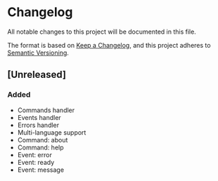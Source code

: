 # Changelog
All notable changes to this project will be documented in this file.

The format is based on [Keep a Changelog](https://keepachangelog.com/en/1.0.0/),
and this project adheres to [Semantic Versioning](https://semver.org/spec/v2.0.0.html).

## [Unreleased]
### Added
- Commands handler
- Events handler
- Errors handler
- Multi-language support
- Command: about
- Command: help
- Event: error
- Event: ready
- Event: message


<!--
## [Unreleased]
### Added
- 

### Changed
- 

### Deprecated
- 

### Fixed
- 

### Security
- 

-->